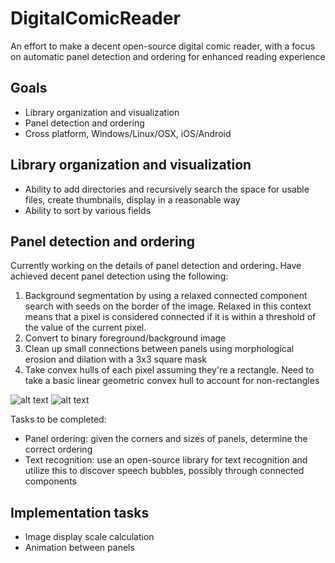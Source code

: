 # DigitalComicReader
An effort to make a decent open-source digital comic reader, with a focus on automatic panel detection and ordering for enhanced reading experience

## Goals
- Library organization and visualization
- Panel detection and ordering
- Cross platform, Windows/Linux/OSX, iOS/Android

## Library organization and visualization
- Ability to add directories and recursively search the space for usable files, create thumbnails, display in a reasonable way
- Ability to sort by various fields


## Panel detection and ordering

Currently working on the details of panel detection and ordering.
Have achieved decent panel detection using the following:

1. Background segmentation by using a relaxed connected component search with seeds on the border of the image. 
Relaxed in this context means that a pixel is considered connected if it is within a threshold of the value of the current pixel.
2. Convert to binary foreground/background image
3. Clean up small connections between panels using morphological erosion and dilation with a 3x3 square mask
4. Take convex hulls of each pixel assuming they're a rectangle. 
Need to take a basic linear geometric convex hull to account for non-rectangles

![alt text](./readmeimages/16out.png?raw=true)
![alt text](./readmeimages/62out.png?raw=true)


Tasks to be completed:
- Panel ordering: given the corners and sizes of panels, determine the correct ordering
- Text recognition: use an open-source library for text recognition and utilize this to discover speech bubbles, possibly through connected components


## Implementation tasks
- Image display scale calculation
- Animation between panels
